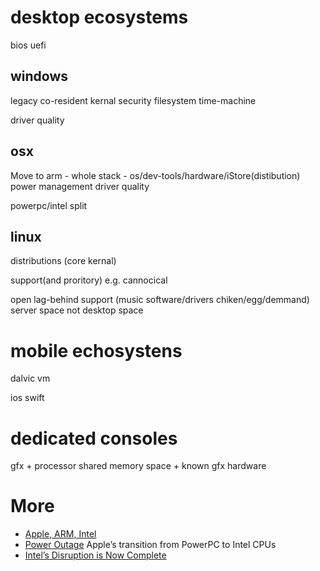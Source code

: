 desktop ecosystems
==================

bios
uefi


windows
-------

legacy
co-resident kernal
security
filesystem
time-machine

driver quality


osx
---

Move to arm - whole stack - os/dev-tools/hardware/iStore(distibution)
power management
driver quality

powerpc/intel split


linux
-----

distributions (core kernal)

support(and proritory) e.g. cannocical

open
lag-behind
support (music software/drivers chiken/egg/demmand)
server space not desktop space


mobile echosystens
==================

dalvic vm

ios swift



dedicated consoles
==================

gfx + processor shared memory space + known gfx hardware



More
====

* [Apple, ARM, Intel](https://stratechery.com/2020/apple-arm-and-intel/)
* [Power Outage](https://tedium.co/2020/06/16/apple-powerpc-intel-transition-history/) Apple’s transition from PowerPC to Intel CPUs
* [Intel’s Disruption is Now Complete](https://jamesallworth.medium.com/intels-disruption-is-now-complete-d4fa771f0f2c)
